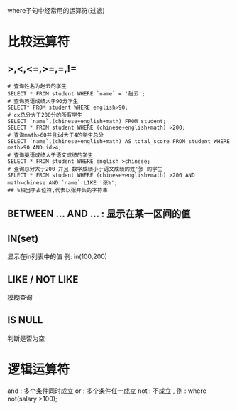 where子句中经常用的运算符(过滤)
# 比较运算符
## >,<,<=,>=,=,!=
```
# 查询姓名为赵云的学生
SELECT * FROM student WHERE `name` = '赵云';
# 查询英语成绩大于90分学生
SELECT* FROM student WHERE english>90;
# cx总分大于200分的所有学生
SELECT `name`,(chinese+english+math) FROM student;
SELECT * FROM student WHERE (chinese+english+math) >200;
# 查询math>60并且id大于4的学生总分
SELECT `name`,(chinese+english+math) AS total_score FROM student WHERE math>90 AND id>4;
# 查询英语成绩大于语文成绩的学生
SELECT * FROM student WHERE english >chinese;
# 查询总分大于200 并且 数学成绩小于语文成绩的姓'张'的学生
SELECT * FROM student WHERE (chinese+english+math) >200 AND math<chinese AND `name` LIKE '张%';
## %相当于占位符,代表以张开头的字符串
```
## BETWEEN ... AND ... : 显示在某一区间的值
## IN(set)
显示在in列表中的值
例: in(100,200)

## LIKE / NOT LIKE
模糊查询
## IS NULL
判断是否为空
# 逻辑运算符
and : 多个条件同时成立 
or : 多个条件任一成立
not : 不成立 , 例 : where not(salary >100);